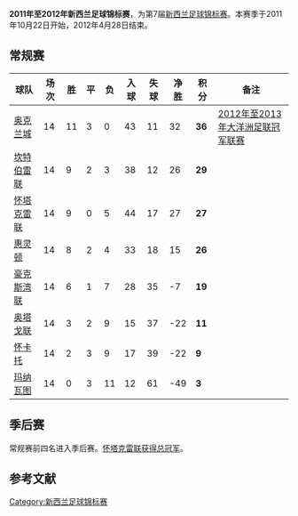 **2011年至2012年新西兰足球锦标赛**，为第7届[新西兰足球锦标赛](../Page/新西兰足球锦标赛.md "wikilink")。本赛季于2011年10月22日开始，2012年4月28日结束。

## 常规赛

| 球队                                                             | 场次 | 胜  | 平 | 负  | 入球 | 失球 | 净胜   | 积分     | 备注                                                                                    |
| -------------------------------------------------------------- | -- | -- | - | -- | -- | -- | ---- | ------ | ------------------------------------------------------------------------------------- |
| [奥克兰城](../Page/奥克兰城足球俱乐部.md "wikilink")                        | 14 | 11 | 3 | 0  | 43 | 11 | 32   | **36** | [2012年至2013年大洋洲足联冠军联赛](https://zh.wikipedia.org/wiki/2012年至2013年大洋洲足联冠军联赛 "wikilink") |
| [坎特伯雷联](../Page/坎特伯雷联足球俱乐部.md "wikilink")                      | 14 | 9  | 2 | 3  | 38 | 12 | 26   | **29** |                                                                                       |
| [怀塔克雷联](https://zh.wikipedia.org/wiki/怀塔克雷联足球俱乐部 "wikilink")   | 14 | 9  | 0 | 5  | 44 | 17 | 27   | **27** |                                                                                       |
| [惠灵顿](https://zh.wikipedia.org/wiki/惠灵顿足球队 "wikilink")         | 14 | 8  | 2 | 4  | 33 | 18 | 15   | **26** |                                                                                       |
| [豪克斯湾联](../Page/豪克斯湾联足球俱乐部.md "wikilink")                      | 14 | 6  | 1 | 7  | 28 | 35 | \-7  | **19** |                                                                                       |
| [奥塔戈联](https://zh.wikipedia.org/wiki/奥塔戈联足球俱乐部 "wikilink")     | 14 | 3  | 2 | 9  | 15 | 37 | \-22 | **11** |                                                                                       |
| [怀卡托](https://zh.wikipedia.org/wiki/怀卡托足球俱乐部 "wikilink")       | 14 | 2  | 3 | 9  | 17 | 39 | \-22 | **9**  |                                                                                       |
| [玛纳瓦图](https://zh.wikipedia.org/wiki/玛纳瓦图年轻之心足球俱乐部 "wikilink") | 14 | 0  | 3 | 11 | 12 | 61 | \-49 | **3**  |                                                                                       |

## 季后赛

常规赛前四名进入季后赛。[怀塔克雷联获得总冠军](https://zh.wikipedia.org/wiki/怀塔克雷联足球俱乐部 "wikilink")。

## 参考文献

[Category:新西兰足球锦标赛](https://zh.wikipedia.org/wiki/Category:新西兰足球锦标赛 "wikilink")